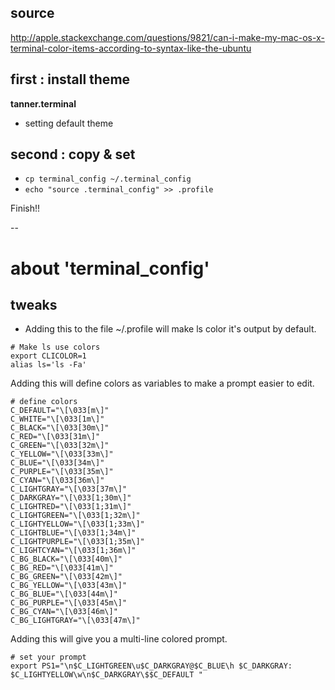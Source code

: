 ## source

http://apple.stackexchange.com/questions/9821/can-i-make-my-mac-os-x-terminal-color-items-according-to-syntax-like-the-ubuntu

## first : install theme

**tanner.terminal**

- setting default theme

## second : copy & set

- `cp terminal_config ~/.terminal_config`
- `echo "source .terminal_config" >> .profile`

Finish!!

--

# about 'terminal_config' 
## tweaks

- Adding this to the file ~/.profile will make ls color it's output by default.

```
# Make ls use colors
export CLICOLOR=1
alias ls='ls -Fa'
```

Adding this will define colors as variables to make a prompt easier to edit.

```
# define colors
C_DEFAULT="\[\033[m\]"
C_WHITE="\[\033[1m\]"
C_BLACK="\[\033[30m\]"
C_RED="\[\033[31m\]"
C_GREEN="\[\033[32m\]"
C_YELLOW="\[\033[33m\]"
C_BLUE="\[\033[34m\]"
C_PURPLE="\[\033[35m\]"
C_CYAN="\[\033[36m\]"
C_LIGHTGRAY="\[\033[37m\]"
C_DARKGRAY="\[\033[1;30m\]"
C_LIGHTRED="\[\033[1;31m\]"
C_LIGHTGREEN="\[\033[1;32m\]"
C_LIGHTYELLOW="\[\033[1;33m\]"
C_LIGHTBLUE="\[\033[1;34m\]"
C_LIGHTPURPLE="\[\033[1;35m\]"
C_LIGHTCYAN="\[\033[1;36m\]"
C_BG_BLACK="\[\033[40m\]"
C_BG_RED="\[\033[41m\]"
C_BG_GREEN="\[\033[42m\]"
C_BG_YELLOW="\[\033[43m\]"
C_BG_BLUE="\[\033[44m\]"
C_BG_PURPLE="\[\033[45m\]"
C_BG_CYAN="\[\033[46m\]"
C_BG_LIGHTGRAY="\[\033[47m\]"
```

Adding this will give you a multi-line colored prompt.

```
# set your prompt
export PS1="\n$C_LIGHTGREEN\u$C_DARKGRAY@$C_BLUE\h $C_DARKGRAY: $C_LIGHTYELLOW\w\n$C_DARKGRAY\$$C_DEFAULT "
```